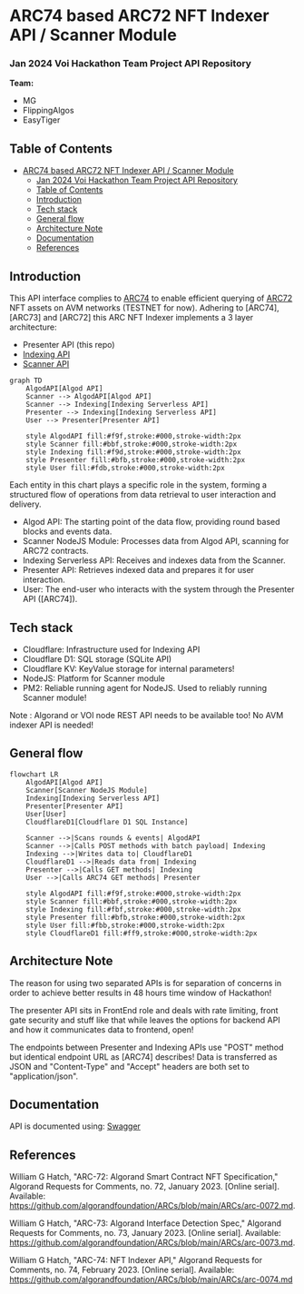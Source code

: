 # ARC74 based ARC72 NFT Indexer API / Scanner Module

### Jan 2024 Voi Hackathon Team Project API Repository

**Team:**
- MG
- FlippingAlgos
- EasyTiger


## Table of Contents
- [ARC74 based ARC72 NFT Indexer API / Scanner Module](#arc74-based-arc72-nft-indexer-api--scanner-module)
    - [Jan 2024 Voi Hackathon Team Project API Repository](#jan-2024-voi-hackathon-team-project-api-repository)
  - [Table of Contents](#table-of-contents)
  - [Introduction](#introduction)
  - [Tech stack](#tech-stack)
  - [General flow](#general-flow)
  - [Architecture Note](#architecture-note)
  - [Documentation](#documentation)
  - [References](#references)

## Introduction

This API interface complies to [ARC74](https://github.com/algorandfoundation/ARCs/blob/main/ARCs/arc-0074.md) to enable efficient querying of [ARC72](https://github.com/algorandfoundation/ARCs/blob/main/ARCs/arc-0072.md) NFT assets on AVM networks (TESTNET for now).
Adhering to [ARC74], [ARC73] and [ARC72] this ARC NFT Indexer implements a 3 layer architecture:
- Presenter API (this repo)
- [Indexing API](https://github.com/emg110/AVM-ARC-NFT-Indexer)
- [Scanner API](https://github.com/emg110/AVM-ARC-NFT-Scanner)

```mermaid
graph TD
    AlgodAPI[Algod API]
    Scanner --> AlgodAPI[Algod API]
    Scanner --> Indexing[Indexing Serverless API]
    Presenter --> Indexing[Indexing Serverless API]
    User --> Presenter[Presenter API]

    style AlgodAPI fill:#f9f,stroke:#000,stroke-width:2px
    style Scanner fill:#bbf,stroke:#000,stroke-width:2px
    style Indexing fill:#f9d,stroke:#000,stroke-width:2px
    style Presenter fill:#bfb,stroke:#000,stroke-width:2px
    style User fill:#fdb,stroke:#000,stroke-width:2px
  ```
  Each entity in this chart plays a specific role in the system, forming a structured flow of operations from data retrieval to user interaction and delivery.

- Algod API: The starting point of the data flow, providing round based blocks and events data.
- Scanner NodeJS Module: Processes data from Algod API, scanning for ARC72 contracts.
- Indexing Serverless API: Receives and indexes data from the Scanner.
- Presenter API: Retrieves indexed data and prepares it for user interaction.
- User: The end-user who interacts with the system through the Presenter API ([ARC74]).

## Tech stack


- Cloudflare: Infrastructure used for Indexing API
- Cloudflare D1: SQL storage (SQLite API) 
- Cloudflare KV: KeyValue storage for internal parameters!
- NodeJS: Platform for Scanner module
- PM2: Reliable running agent for NodeJS. Used to reliably running Scanner module!

Note : Algorand or VOI node REST API needs to be available too! No AVM indexer API is needed!

## General flow

```mermaid
flowchart LR
    AlgodAPI[Algod API]
    Scanner[Scanner NodeJS Module]
    Indexing[Indexing Serverless API]
    Presenter[Presenter API]
    User[User]
    CloudflareD1[Cloudflare D1 SQL Instance]

    Scanner -->|Scans rounds & events| AlgodAPI
    Scanner -->|Calls POST methods with batch payload| Indexing
    Indexing -->|Writes data to| CloudflareD1
    CloudflareD1 -->|Reads data from| Indexing
    Presenter -->|Calls GET methods| Indexing
    User -->|Calls ARC74 GET methods| Presenter

    style AlgodAPI fill:#f9f,stroke:#000,stroke-width:2px
    style Scanner fill:#bbf,stroke:#000,stroke-width:2px
    style Indexing fill:#fbf,stroke:#000,stroke-width:2px
    style Presenter fill:#bfb,stroke:#000,stroke-width:2px
    style User fill:#fbb,stroke:#000,stroke-width:2px
    style CloudflareD1 fill:#ff9,stroke:#000,stroke-width:2px
  ```
## Architecture Note
The reason for using two separated APIs is for separation of concerns in order to achieve better results in 48 hours time window of Hackathon!

The presenter API sits in FrontEnd role and deals with rate limiting, front gate security and stuff like that while leaves the options for backend API and how it communicates data to frontend, open!

The endpoints between Presenter and Indexing APIs use "POST" method but identical endpoint URL as [ARC74] describes! Data is transferred as JSON and "Content-Type" and "Accept" headers are both set to "application/json".

## Documentation
API is documented using: [Swagger](https://avm-arc-nft-indexer-testnet.emg110.workers.dev/)

## References

William G Hatch, "ARC-72: Algorand Smart Contract NFT Specification," Algorand Requests for Comments, no. 72, January 2023. [Online serial]. Available: https://github.com/algorandfoundation/ARCs/blob/main/ARCs/arc-0072.md.

William G Hatch, "ARC-73: Algorand Interface Detection Spec," Algorand Requests for Comments, no. 73, January 2023. [Online serial]. Available: https://github.com/algorandfoundation/ARCs/blob/main/ARCs/arc-0073.md.

William G Hatch, "ARC-74: NFT Indexer API," Algorand Requests for Comments, no. 74, February 2023. [Online serial]. Available: https://github.com/algorandfoundation/ARCs/blob/main/ARCs/arc-0074.md
